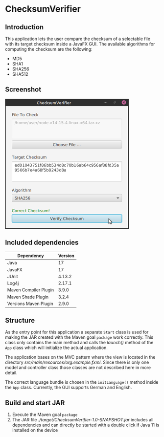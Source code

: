 # ChecksumVerifier

## Introduction

This application lets the user compare the checksum of a selectable file with its target checksum inside a JavaFX GUI.
The available algorithms for computing the checksum are the following:

* MD5
* SHA1
* SHA256
* SHA512

## Screenshot

![Screenshot](Screenshot.png)

## Included dependencies

| Dependency            | Version |
|-----------------------|---------|
| Java                  | 17      |
| JavaFX                | 17      |
| JUnit                 | 4.13.2  |
| Log4j                 | 2.17.1  |
| Maven Compiler Plugin | 3.9.0   |
| Maven Shade Plugin    | 3.2.4   |
| Versions Maven Plugin | 2.9.0   |

## Structure

As the entry point for this application a  separate `Start` class is used for making the JAR created with the Maven 
goal `package` work correctly.
This class only contains the main method and calls the _launch()_ method of the `App` class which
will initialize the actual application.

The application bases on the MVC pattern where the view is located in the directory
_src/main/resources/org.example.fxml_. 
Since there is only one model and controller class those classes are not described here in more detail.

The correct language bundle is chosen in the `initLanguage()` method inside the `App` class.
Currently, the GUI supports German and English.

## Build and start JAR

1. Execute the Maven goal `package`
2. The JAR file _./target/ChecksumVerifier-1.0-SNAPSHOT.jar_ includes all dependencies and can directly
   be started with a double click if Java 11 is installed on the device